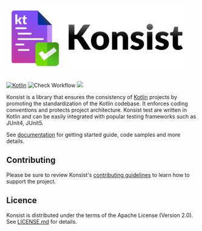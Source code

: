 ![Konsist](misc/page-konsist-logo.png)
==========

[![Kotlin](https://img.shields.io/badge/Kotlin-blue.svg?style=flat&logo=kotlin)](https://kotlinlang.org)
![Check Workflow](https://github.com/LemonAppDev/konsist/actions/workflows/check.yml/badge.svg)
[<img src="https://img.shields.io/maven-central/v/com.lemonappdev/konsist?label=Release"/>](https://central.sonatype.com/artifact/com.lemonappdev/konsist)

Konsist is a library that ensures the consistency of [Kotlin](https://kotlinlang.org/) projects by promoting the
standardization of the Kotlin codebase. It enforces coding conventions and protects project architecture. Konsist
test are written in Kotlin and can be easily integrated with popular testing frameworks such as JUnit4, JUnit5.

See [documentation](http://docs.konsist.lemonappdev.com/) for getting started guide, code samples and more details.

## Contributing

Please be sure to review Konsist's [contributing guidelines](https://docs.konsist.lemonappdev.com/help/contribute)
to learn how to support the project.

## Licence

Konsist is distributed under the terms of the Apache License (Version 2.0). See [LICENSE.md](LICENSE.md) for details.
